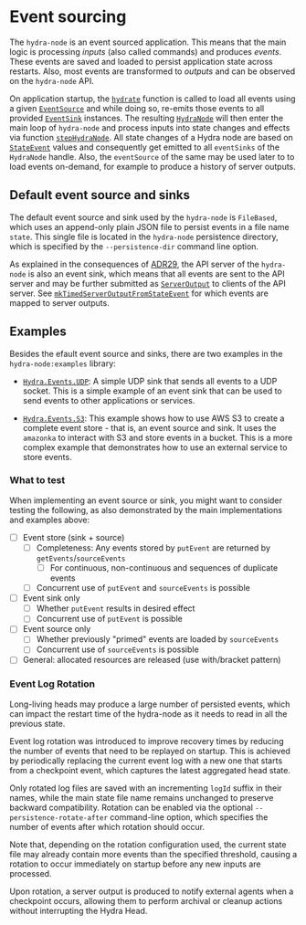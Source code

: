 # Event sourcing

The `hydra-node` is an event sourced application. This means that the main logic is processing _inputs_ (also called commands) and produces _events_. These events are saved and loaded to persist application state across restarts. Also, most events are transformed to _outputs_ and can be observed on the `hydra-node` API.

On application startup, the [`hydrate`](https://hydra.family/head-protocol/haddock/hydra-node/Hydra-Node.html#v:hydrate) function is called to load all events using a given [`EventSource`](https://hydra.family/head-protocol/haddock/hydra-node/Hydra-Events.html#t:EventSource) and while doing so, re-emits those events to all provided [`EventSink`](https://hydra.family/head-protocol/haddock/hydra-node/Hydra-Events.html#t:EventSink) instances. The resulting [`HydraNode`](https://hydra.family/head-protocol/haddock/hydra-node/Hydra-Node.html#t:HydraNode) will then enter the main loop of `hydra-node` and process inputs into state changes and effects via function [`stepHydraNode`](https://hydra.family/head-protocol/haddock/hydra-node/Hydra-Node.html#v:stepHydraNode). All state changes of a Hydra node are based on [`StateEvent`](https://hydra.family/head-protocol/haddock/hydra-node/Hydra-Events.html#t:StateEvent) values and consequently get emitted to all `eventSinks` of the `HydraNode` handle. Also, the `eventSource` of the same may be used later to to load events on-demand, for example to produce a history of server outputs.

## Default event source and sinks

The default event source and sink used by the `hydra-node` is `FileBased`, which uses an append-only plain JSON file to persist events in a file name `state`. This single file is located in the `hydra-node` persistence directory, which is specified by the `--persistence-dir` command line option. 

As explained in the consequences of [ADR29](https://hydra.family/head-protocol/adr/29), the API server of the `hydra-node` is also an event sink, which means that all events are sent to the API server and may be further submitted as [`ServerOutput`](https://hydra.family/head-protocol/haddock/hydra-node/Hydra-API-ServerOutput.html#t:ServerOutput) to clients of the API server. See [`mkTimedServerOutputFromStateEvent`](https://hydra.family/head-protocol/haddock/hydra-node/Hydra-API-Server.html#v:mkTimedServerOutputFromStateEvent) for which events are mapped to server outputs.

## Examples

Besides the efault event source and sinks, there are two examples in the `hydra-node:examples` library:

- [`Hydra.Events.UDP`](https://github.com/cardano-scaling/hydra/blob/master/hydra-node/examples/Hydra/Events/UDP.hs): A simple UDP sink that sends all events to a UDP socket. This is a simple example of an event sink that can be used to send events to other applications or services.

- [`Hydra.Events.S3`](https://github.com/cardano-scaling/hydra/blob/master/hydra-node/examples/Hydra/Events/S3.hs): This example shows how to use AWS S3 to create a complete event store - that is, an event source and sink. It uses the `amazonka` to interact with S3 and store events in a bucket. This is a more complex example that demonstrates how to use an external service to store events.

### What to test

When implementing an event source or sink, you might want to consider testing the following, as also demonstrated by the main implementations and examples above:

- [ ] Event store (sink + source)
  - [ ] Completeness: Any events stored by `putEvent` are returned by `getEvents`/`sourceEvents`
    - [ ] For continuous, non-continuous and sequences of duplicate events
  - [ ] Concurrent use of `putEvent` and `sourceEvents` is possible

- [ ] Event sink only
  - [ ] Whether `putEvent` results in desired effect
  - [ ] Concurrent use of `putEvent` is possible
  
- [ ] Event source only
  - [ ] Whether previously "primed" events are loaded by `sourceEvents`
  - [ ] Concurrent use of `sourceEvents` is possible
  
- [ ] General: allocated resources are released (use with/bracket pattern)

### Event Log Rotation

Long-living heads may produce a large number of persisted events, which can impact the restart time of the hydra-node as it needs to read in all the previous state.

Event log rotation was introduced to improve recovery times by reducing the number of events that need to be replayed on startup. This is achieved by periodically replacing the current event log with a new one that starts from a checkpoint event, which captures the latest aggregated head state.

Only rotated log files are saved with an incrementing `logId` suffix in their names, while the main state file name remains unchanged to preserve backward compatibility. Rotation can be enabled via the optional `--persistence-rotate-after` command-line option, which specifies the number of events after which rotation should occur.

Note that, depending on the rotation configuration used, the current state file may already contain more events than the specified threshold, causing a rotation to occur immediately on startup before any new inputs are processed.

Upon rotation, a server output is produced to notify external agents when a checkpoint occurs, allowing them to perform archival or cleanup actions without interrupting the Hydra Head.
